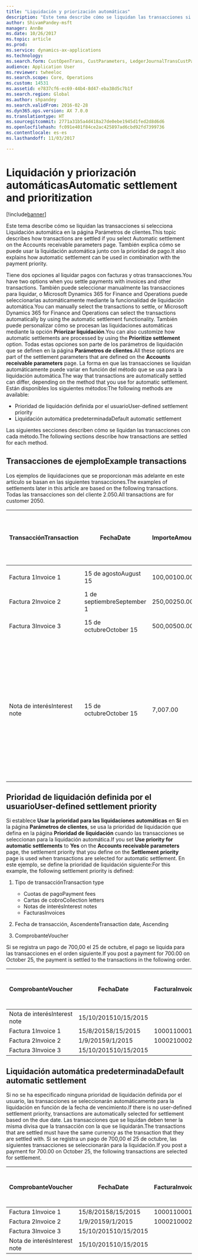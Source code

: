 ```yaml
---
title: "Liquidación y priorización automáticas"
description: "Este tema describe cómo se liquidan las transacciones si selecciona Liquidación automática en la página Parámetros de clientes. También explica cómo se puede usar la liquidación automática junto con la prioridad de pago."
author: ShivamPandey-msft
manager: AnnBe
ms.date: 10/26/2017
ms.topic: article
ms.prod: 
ms.service: dynamics-ax-applications
ms.technology: 
ms.search.form: CustOpenTrans, CustParameters, LedgerJournalTransCustPaym
audience: Application User
ms.reviewer: twheeloc
ms.search.scope: Core, Operations
ms.custom: 14531
ms.assetid: e7837cf6-ec69-44b4-8d47-eba38d5c7b1f
ms.search.region: Global
ms.author: shpandey
ms.search.validFrom: 2016-02-28
ms.dyn365.ops.version: AX 7.0.0
ms.translationtype: HT
ms.sourcegitcommit: 2771a31b5a4d418a27de0ebe1945d1fed2d8d6d6
ms.openlocfilehash: fc091e401f84ce2ac425897ad6cbd92fd7399736
ms.contentlocale: es-es
ms.lasthandoff: 11/03/2017

---
```


# <a name="automatic-settlement-and-prioritization"></a><span data-ttu-id="e2f0a-104">Liquidación y priorización automáticas</span><span class="sxs-lookup"><span data-stu-id="e2f0a-104">Automatic settlement and prioritization</span></span>

[!include[banner](../includes/banner.md)]


<span data-ttu-id="e2f0a-105">Este tema describe cómo se liquidan las transacciones si selecciona Liquidación automática en la página Parámetros de clientes.</span><span class="sxs-lookup"><span data-stu-id="e2f0a-105">This topic describes how transactions are settled if you select Automatic settlement on the Accounts receivable parameters page.</span></span> <span data-ttu-id="e2f0a-106">También explica cómo se puede usar la liquidación automática junto con la prioridad de pago.</span><span class="sxs-lookup"><span data-stu-id="e2f0a-106">It also explains how automatic settlement can be used in combination with the payment priority.</span></span>

<span data-ttu-id="e2f0a-107">Tiene dos opciones al liquidar pagos con facturas y otras transacciones.</span><span class="sxs-lookup"><span data-stu-id="e2f0a-107">You have two options when you settle payments with invoices and other transactions.</span></span> <span data-ttu-id="e2f0a-108">También puede seleccionar manualmente las transacciones para liquidar, o Microsoft Dynamics 365 for Finance and Operations puede seleccionarlas automáticamente mediante la funcionalidad de liquidación automática.</span><span class="sxs-lookup"><span data-stu-id="e2f0a-108">You can manually select the transactions to settle, or Microsoft Dynamics 365 for Finance and Operations can select the transactions automatically by using the automatic settlement functionality.</span></span> <span data-ttu-id="e2f0a-109">También puede personalizar cómo se procesan las liquidaciones automáticas mediante la opción **Priorizar liquidación**.</span><span class="sxs-lookup"><span data-stu-id="e2f0a-109">You can also customize how automatic settlements are processed by using the **Prioritize settlement** option.</span></span> <span data-ttu-id="e2f0a-110">Todas estas opciones son parte de los parámetros de liquidación que se definen en la página **Parámetros de clientes**.</span><span class="sxs-lookup"><span data-stu-id="e2f0a-110">All these options are part of the settlement parameters that are defined on the **Accounts receivable parameters** page.</span></span> <span data-ttu-id="e2f0a-111">La forma en que las transacciones se liquidan automáticamente puede variar en función del método que se usa para la liquidación automática.</span><span class="sxs-lookup"><span data-stu-id="e2f0a-111">The way that transactions are automatically settled can differ, depending on the method that you use for automatic settlement.</span></span> <span data-ttu-id="e2f0a-112">Están disponibles los siguientes métodos:</span><span class="sxs-lookup"><span data-stu-id="e2f0a-112">The following methods are available:</span></span>

-   <span data-ttu-id="e2f0a-113">Prioridad de liquidación definida por el usuario</span><span class="sxs-lookup"><span data-stu-id="e2f0a-113">User-defined settlement priority</span></span>
-   <span data-ttu-id="e2f0a-114">Liquidación automática predeterminada</span><span class="sxs-lookup"><span data-stu-id="e2f0a-114">Default automatic settlement</span></span>

<span data-ttu-id="e2f0a-115">Las siguientes secciones describen cómo se liquidan las transacciones con cada método.</span><span class="sxs-lookup"><span data-stu-id="e2f0a-115">The following sections describe how transactions are settled for each method.</span></span>

## <a name="example-transactions"></a><span data-ttu-id="e2f0a-116">Transacciones de ejemplo</span><span class="sxs-lookup"><span data-stu-id="e2f0a-116">Example transactions</span></span>
<span data-ttu-id="e2f0a-117">Los ejemplos de liquidaciones que se proporcionan más adelante en este artículo se basan en las siguientes transacciones.</span><span class="sxs-lookup"><span data-stu-id="e2f0a-117">The examples of settlements later in this article are based on the following transactions.</span></span> <span data-ttu-id="e2f0a-118">Todas las transacciones son del cliente 2.050.</span><span class="sxs-lookup"><span data-stu-id="e2f0a-118">All transactions are for customer 2050.</span></span>

| <span data-ttu-id="e2f0a-119">Transacción</span><span class="sxs-lookup"><span data-stu-id="e2f0a-119">Transaction</span></span>   | <span data-ttu-id="e2f0a-120">Fecha</span><span class="sxs-lookup"><span data-stu-id="e2f0a-120">Date</span></span>        | <span data-ttu-id="e2f0a-121">Importe</span><span class="sxs-lookup"><span data-stu-id="e2f0a-121">Amount</span></span> | <span data-ttu-id="e2f0a-122">Condiciones de descuento por pronto pago</span><span class="sxs-lookup"><span data-stu-id="e2f0a-122">Cash discount terms</span></span> | <span data-ttu-id="e2f0a-123">Fecha del descuento por pronto pago</span><span class="sxs-lookup"><span data-stu-id="e2f0a-123">Cash discount date</span></span> | <span data-ttu-id="e2f0a-124">Comentarios</span><span class="sxs-lookup"><span data-stu-id="e2f0a-124">Comments</span></span>                                                                                                                                                                                      |
|---------------|-------------|--------|---------------------|--------------------|-----------------------------------------------------------------------------------------------------------------------------------------------------------------------------------------------|
| <span data-ttu-id="e2f0a-125">Factura 1</span><span class="sxs-lookup"><span data-stu-id="e2f0a-125">Invoice 1</span></span>     | <span data-ttu-id="e2f0a-126">15 de agosto</span><span class="sxs-lookup"><span data-stu-id="e2f0a-126">August 15</span></span>   | <span data-ttu-id="e2f0a-127">100,00</span><span class="sxs-lookup"><span data-stu-id="e2f0a-127">100.00</span></span> | <span data-ttu-id="e2f0a-128">2%14, Net 30</span><span class="sxs-lookup"><span data-stu-id="e2f0a-128">2%14, Net 30</span></span>        | <span data-ttu-id="e2f0a-129">29 de agosto</span><span class="sxs-lookup"><span data-stu-id="e2f0a-129">August 29</span></span>          |                                                                                                                                                                                               |
| <span data-ttu-id="e2f0a-130">Factura 2</span><span class="sxs-lookup"><span data-stu-id="e2f0a-130">Invoice 2</span></span>     | <span data-ttu-id="e2f0a-131">1 de septiembre</span><span class="sxs-lookup"><span data-stu-id="e2f0a-131">September 1</span></span> | <span data-ttu-id="e2f0a-132">250,00</span><span class="sxs-lookup"><span data-stu-id="e2f0a-132">250.00</span></span> | <span data-ttu-id="e2f0a-133">2%14, Net 30</span><span class="sxs-lookup"><span data-stu-id="e2f0a-133">2%14, Net 30</span></span>        | <span data-ttu-id="e2f0a-134">15 de septiembre</span><span class="sxs-lookup"><span data-stu-id="e2f0a-134">September 15</span></span>       |                                                                                                                                                                                               |
| <span data-ttu-id="e2f0a-135">Factura 3</span><span class="sxs-lookup"><span data-stu-id="e2f0a-135">Invoice 3</span></span>     | <span data-ttu-id="e2f0a-136">15 de octubre</span><span class="sxs-lookup"><span data-stu-id="e2f0a-136">October 15</span></span>  | <span data-ttu-id="e2f0a-137">500,00</span><span class="sxs-lookup"><span data-stu-id="e2f0a-137">500.00</span></span> | <span data-ttu-id="e2f0a-138">2% 14/Net 30</span><span class="sxs-lookup"><span data-stu-id="e2f0a-138">2% 14/Net 30</span></span>        | <span data-ttu-id="e2f0a-139">29 de octubre</span><span class="sxs-lookup"><span data-stu-id="e2f0a-139">October 29</span></span>         |                                                                                                                                                                                               |
| <span data-ttu-id="e2f0a-140">Nota de interés</span><span class="sxs-lookup"><span data-stu-id="e2f0a-140">Interest note</span></span> | <span data-ttu-id="e2f0a-141">15 de octubre</span><span class="sxs-lookup"><span data-stu-id="e2f0a-141">October 15</span></span>  | <span data-ttu-id="e2f0a-142">7,00</span><span class="sxs-lookup"><span data-stu-id="e2f0a-142">7.00</span></span>   |                     |                    | <span data-ttu-id="e2f0a-143">Esta nota de interés es para la factura 1 y la factura 2.</span><span class="sxs-lookup"><span data-stu-id="e2f0a-143">This interest note is for invoice 1 and invoice 2.</span></span> <span data-ttu-id="e2f0a-144">El importe se calcula como un interés del 2 por ciento sobre importes que han vencido hace 30 días o más.</span><span class="sxs-lookup"><span data-stu-id="e2f0a-144">The amount is calculated as 2-percent interest on amounts that are 30 or more days past due.</span></span> <span data-ttu-id="e2f0a-145">Por ejemplo, 0,02 × (100,00 + 250,00) = 7,00.</span><span class="sxs-lookup"><span data-stu-id="e2f0a-145">For example, 0.02 × (100.00 + 250.00) = 7.00.</span></span> |

## <a name="user-defined-settlement-priority"></a><span data-ttu-id="e2f0a-146">Prioridad de liquidación definida por el usuario</span><span class="sxs-lookup"><span data-stu-id="e2f0a-146">User-defined settlement priority</span></span>
<span data-ttu-id="e2f0a-147">Si establece **Usar la prioridad para las liquidaciones automáticas** en **Sí** en la página **Parámetros de clientes**, se usa la prioridad de liquidación que defina en la página **Prioridad de liquidación** cuando las transacciones se seleccionan para la liquidación automática.</span><span class="sxs-lookup"><span data-stu-id="e2f0a-147">If you set **Use priority for automatic settlements** to **Yes** on the **Accounts receivable parameters** page, the settlement priority that you define on the **Settlement priority** page is used when transactions are selected for automatic settlement.</span></span> <span data-ttu-id="e2f0a-148">En este ejemplo, se define la prioridad de liquidación siguiente:</span><span class="sxs-lookup"><span data-stu-id="e2f0a-148">For this example, the following settlement priority is defined:</span></span>

1.  <span data-ttu-id="e2f0a-149">Tipo de transacción</span><span class="sxs-lookup"><span data-stu-id="e2f0a-149">Transaction type</span></span>
    -   <span data-ttu-id="e2f0a-150">Cuotas de pago</span><span class="sxs-lookup"><span data-stu-id="e2f0a-150">Payment fees</span></span>
    -   <span data-ttu-id="e2f0a-151">Cartas de cobro</span><span class="sxs-lookup"><span data-stu-id="e2f0a-151">Collection letters</span></span>
    -   <span data-ttu-id="e2f0a-152">Notas de interés</span><span class="sxs-lookup"><span data-stu-id="e2f0a-152">Interest notes</span></span>
    -   <span data-ttu-id="e2f0a-153">Facturas</span><span class="sxs-lookup"><span data-stu-id="e2f0a-153">Invoices</span></span>

2.  <span data-ttu-id="e2f0a-154">Fecha de transacción, Ascendente</span><span class="sxs-lookup"><span data-stu-id="e2f0a-154">Transaction date, Ascending</span></span>
3.  <span data-ttu-id="e2f0a-155">Comprobante</span><span class="sxs-lookup"><span data-stu-id="e2f0a-155">Voucher</span></span>

<span data-ttu-id="e2f0a-156">Si se registra un pago de 700,00 el 25 de octubre, el pago se liquida para las transacciones en el orden siguiente.</span><span class="sxs-lookup"><span data-stu-id="e2f0a-156">If you post a payment for 700.00 on October 25, the payment is settled to the transactions in the following order.</span></span>

| <span data-ttu-id="e2f0a-157">Comprobante</span><span class="sxs-lookup"><span data-stu-id="e2f0a-157">Voucher</span></span>       | <span data-ttu-id="e2f0a-158">Fecha</span><span class="sxs-lookup"><span data-stu-id="e2f0a-158">Date</span></span>       | <span data-ttu-id="e2f0a-159">Factura</span><span class="sxs-lookup"><span data-stu-id="e2f0a-159">Invoice</span></span> | <span data-ttu-id="e2f0a-160">Importe en divisa de la transacción</span><span class="sxs-lookup"><span data-stu-id="e2f0a-160">Amount in transaction currency</span></span> | <span data-ttu-id="e2f0a-161">Importe para liquidar</span><span class="sxs-lookup"><span data-stu-id="e2f0a-161">Amount to settle</span></span> | <span data-ttu-id="e2f0a-162">Saldo</span><span class="sxs-lookup"><span data-stu-id="e2f0a-162">Balance</span></span> | <span data-ttu-id="e2f0a-163">Divisa</span><span class="sxs-lookup"><span data-stu-id="e2f0a-163">Currency</span></span> |
|---------------|------------|---------|--------------------------------|------------------|---------|----------|
| <span data-ttu-id="e2f0a-164">Nota de interés</span><span class="sxs-lookup"><span data-stu-id="e2f0a-164">Interest note</span></span> | <span data-ttu-id="e2f0a-165">15/10/2015</span><span class="sxs-lookup"><span data-stu-id="e2f0a-165">10/15/2015</span></span> |         | <span data-ttu-id="e2f0a-166">7,00</span><span class="sxs-lookup"><span data-stu-id="e2f0a-166">7.00</span></span>                           | <span data-ttu-id="e2f0a-167">7,00</span><span class="sxs-lookup"><span data-stu-id="e2f0a-167">7.00</span></span>             | <span data-ttu-id="e2f0a-168">0,00</span><span class="sxs-lookup"><span data-stu-id="e2f0a-168">0.00</span></span>    | <span data-ttu-id="e2f0a-169">USD</span><span class="sxs-lookup"><span data-stu-id="e2f0a-169">USD</span></span>      |
| <span data-ttu-id="e2f0a-170">Factura 1</span><span class="sxs-lookup"><span data-stu-id="e2f0a-170">Invoice 1</span></span>     | <span data-ttu-id="e2f0a-171">15/8/2015</span><span class="sxs-lookup"><span data-stu-id="e2f0a-171">8/15/2015</span></span>  | <span data-ttu-id="e2f0a-172">10001</span><span class="sxs-lookup"><span data-stu-id="e2f0a-172">10001</span></span>   | <span data-ttu-id="e2f0a-173">100,00</span><span class="sxs-lookup"><span data-stu-id="e2f0a-173">100.00</span></span>                         | <span data-ttu-id="e2f0a-174">100,00</span><span class="sxs-lookup"><span data-stu-id="e2f0a-174">100.00</span></span>           | <span data-ttu-id="e2f0a-175">0,00</span><span class="sxs-lookup"><span data-stu-id="e2f0a-175">0.00</span></span>    | <span data-ttu-id="e2f0a-176">USD</span><span class="sxs-lookup"><span data-stu-id="e2f0a-176">USD</span></span>      |
| <span data-ttu-id="e2f0a-177">Factura 2</span><span class="sxs-lookup"><span data-stu-id="e2f0a-177">Invoice 2</span></span>     | <span data-ttu-id="e2f0a-178">1/9/2015</span><span class="sxs-lookup"><span data-stu-id="e2f0a-178">9/1/2015</span></span>   | <span data-ttu-id="e2f0a-179">10002</span><span class="sxs-lookup"><span data-stu-id="e2f0a-179">10002</span></span>   | <span data-ttu-id="e2f0a-180">250,00</span><span class="sxs-lookup"><span data-stu-id="e2f0a-180">250.00</span></span>                         | <span data-ttu-id="e2f0a-181">250,00</span><span class="sxs-lookup"><span data-stu-id="e2f0a-181">250.00</span></span>           | <span data-ttu-id="e2f0a-182">0,00</span><span class="sxs-lookup"><span data-stu-id="e2f0a-182">0.00</span></span>    | <span data-ttu-id="e2f0a-183">USD</span><span class="sxs-lookup"><span data-stu-id="e2f0a-183">USD</span></span>      |
| <span data-ttu-id="e2f0a-184">Factura 3</span><span class="sxs-lookup"><span data-stu-id="e2f0a-184">Invoice 3</span></span>     | <span data-ttu-id="e2f0a-185">15/10/2015</span><span class="sxs-lookup"><span data-stu-id="e2f0a-185">10/15/2015</span></span> |         | <span data-ttu-id="e2f0a-186">500,00</span><span class="sxs-lookup"><span data-stu-id="e2f0a-186">500.00</span></span>                         | <span data-ttu-id="e2f0a-187">343,00</span><span class="sxs-lookup"><span data-stu-id="e2f0a-187">343.00</span></span>           | <span data-ttu-id="e2f0a-188">157,00</span><span class="sxs-lookup"><span data-stu-id="e2f0a-188">157.00</span></span>  | <span data-ttu-id="e2f0a-189">USD</span><span class="sxs-lookup"><span data-stu-id="e2f0a-189">USD</span></span>      |

## <a name="default-automatic-settlement"></a><span data-ttu-id="e2f0a-190">Liquidación automática predeterminada</span><span class="sxs-lookup"><span data-stu-id="e2f0a-190">Default automatic settlement</span></span>
<span data-ttu-id="e2f0a-191">Si no se ha especificado ninguna prioridad de liquidación definida por el usuario, las transacciones se seleccionarán automáticamente para la liquidación en función de la fecha de vencimiento.</span><span class="sxs-lookup"><span data-stu-id="e2f0a-191">If there is no user-defined settlement priority, transactions are automatically selected for settlement based on the due date.</span></span> <span data-ttu-id="e2f0a-192">Las transacciones que se liquidan deben tener la misma divisa que la transacción con la que se liquidarán.</span><span class="sxs-lookup"><span data-stu-id="e2f0a-192">The transactions that are settled must have the same currency as the transaction that they are settled with.</span></span> <span data-ttu-id="e2f0a-193">Si se registra un pago de 700,00 el 25 de octubre, las siguientes transacciones se seleccionarán para la liquidación.</span><span class="sxs-lookup"><span data-stu-id="e2f0a-193">If you post a payment for 700.00 on October 25, the following transactions are selected for settlement.</span></span>

| <span data-ttu-id="e2f0a-194">Comprobante</span><span class="sxs-lookup"><span data-stu-id="e2f0a-194">Voucher</span></span>       | <span data-ttu-id="e2f0a-195">Fecha</span><span class="sxs-lookup"><span data-stu-id="e2f0a-195">Date</span></span>       | <span data-ttu-id="e2f0a-196">Factura</span><span class="sxs-lookup"><span data-stu-id="e2f0a-196">Invoice</span></span> | <span data-ttu-id="e2f0a-197">Importe en divisa de la transacción</span><span class="sxs-lookup"><span data-stu-id="e2f0a-197">Amount in transaction currency</span></span> | <span data-ttu-id="e2f0a-198">Importe para liquidar</span><span class="sxs-lookup"><span data-stu-id="e2f0a-198">Amount to settle</span></span> | <span data-ttu-id="e2f0a-199">Saldo</span><span class="sxs-lookup"><span data-stu-id="e2f0a-199">Balance</span></span> | <span data-ttu-id="e2f0a-200">Divisa</span><span class="sxs-lookup"><span data-stu-id="e2f0a-200">Currency</span></span> |
|---------------|------------|---------|--------------------------------|------------------|---------|----------|
| <span data-ttu-id="e2f0a-201">Factura 1</span><span class="sxs-lookup"><span data-stu-id="e2f0a-201">Invoice 1</span></span>     | <span data-ttu-id="e2f0a-202">15/8/2015</span><span class="sxs-lookup"><span data-stu-id="e2f0a-202">8/15/2015</span></span>  | <span data-ttu-id="e2f0a-203">10001</span><span class="sxs-lookup"><span data-stu-id="e2f0a-203">10001</span></span>   | <span data-ttu-id="e2f0a-204">100,00</span><span class="sxs-lookup"><span data-stu-id="e2f0a-204">100.00</span></span>                         | <span data-ttu-id="e2f0a-205">100,00</span><span class="sxs-lookup"><span data-stu-id="e2f0a-205">100.00</span></span>           | <span data-ttu-id="e2f0a-206">0,00</span><span class="sxs-lookup"><span data-stu-id="e2f0a-206">0.00</span></span>    | <span data-ttu-id="e2f0a-207">USD</span><span class="sxs-lookup"><span data-stu-id="e2f0a-207">USD</span></span>      |
| <span data-ttu-id="e2f0a-208">Factura 2</span><span class="sxs-lookup"><span data-stu-id="e2f0a-208">Invoice 2</span></span>     | <span data-ttu-id="e2f0a-209">1/9/2015</span><span class="sxs-lookup"><span data-stu-id="e2f0a-209">9/1/2015</span></span>   | <span data-ttu-id="e2f0a-210">10002</span><span class="sxs-lookup"><span data-stu-id="e2f0a-210">10002</span></span>   | <span data-ttu-id="e2f0a-211">250,00</span><span class="sxs-lookup"><span data-stu-id="e2f0a-211">250.00</span></span>                         | <span data-ttu-id="e2f0a-212">250,00</span><span class="sxs-lookup"><span data-stu-id="e2f0a-212">250.00</span></span>           | <span data-ttu-id="e2f0a-213">0,00</span><span class="sxs-lookup"><span data-stu-id="e2f0a-213">0.00</span></span>    | <span data-ttu-id="e2f0a-214">USD</span><span class="sxs-lookup"><span data-stu-id="e2f0a-214">USD</span></span>      |
| <span data-ttu-id="e2f0a-215">Factura 3</span><span class="sxs-lookup"><span data-stu-id="e2f0a-215">Invoice 3</span></span>     | <span data-ttu-id="e2f0a-216">15/10/2015</span><span class="sxs-lookup"><span data-stu-id="e2f0a-216">10/15/2015</span></span> |         | <span data-ttu-id="e2f0a-217">500,00</span><span class="sxs-lookup"><span data-stu-id="e2f0a-217">500.00</span></span>                         | <span data-ttu-id="e2f0a-218">350,00</span><span class="sxs-lookup"><span data-stu-id="e2f0a-218">350.00</span></span>           | <span data-ttu-id="e2f0a-219">150,00</span><span class="sxs-lookup"><span data-stu-id="e2f0a-219">150.00</span></span>  | <span data-ttu-id="e2f0a-220">USD</span><span class="sxs-lookup"><span data-stu-id="e2f0a-220">USD</span></span>      |
| <span data-ttu-id="e2f0a-221">Nota de interés</span><span class="sxs-lookup"><span data-stu-id="e2f0a-221">Interest note</span></span> | <span data-ttu-id="e2f0a-222">15/10/2015</span><span class="sxs-lookup"><span data-stu-id="e2f0a-222">10/15/2015</span></span> |         | <span data-ttu-id="e2f0a-223">7,00</span><span class="sxs-lookup"><span data-stu-id="e2f0a-223">7.00</span></span>                           | <span data-ttu-id="e2f0a-224">0,00</span><span class="sxs-lookup"><span data-stu-id="e2f0a-224">0.00</span></span>             | <span data-ttu-id="e2f0a-225">0,00</span><span class="sxs-lookup"><span data-stu-id="e2f0a-225">0.00</span></span>    | <span data-ttu-id="e2f0a-226">USD</span><span class="sxs-lookup"><span data-stu-id="e2f0a-226">USD</span></span>      |






